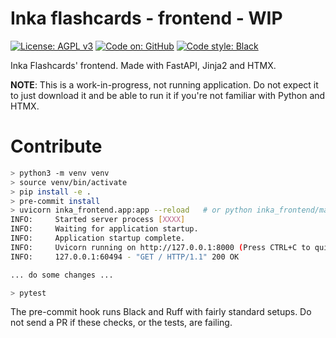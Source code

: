 # Inka flashcards - frontend - WIP

[![License: AGPL v3](https://img.shields.io/badge/License-AGPLv3-blue.svg)](https://www.gnu.org/licenses/agpl-3.0)   [![Code on: GitHub](https://img.shields.io/badge/Code%20on-GitHub-blueviolet)](https://github.com/ZanSara/inka-frontend)    [![Code style: Black](https://img.shields.io/badge/code%20style-black-000000.svg)](https://github.com/psf/black)

Inka Flashcards' frontend. Made with FastAPI, Jinja2 and HTMX.

**NOTE**: This is a work-in-progress, not running application.
Do not expect it to just download it and be able to run it if you're not
familiar with Python and HTMX.


# Contribute

```bash
> python3 -m venv venv
> source venv/bin/activate
> pip install -e .
> pre-commit install
> uvicorn inka_frontend.app:app --reload   # or python inka_frontend/main.py
INFO:     Started server process [XXXX]
INFO:     Waiting for application startup.
INFO:     Application startup complete.
INFO:     Uvicorn running on http://127.0.0.1:8000 (Press CTRL+C to quit)
INFO:     127.0.0.1:60494 - "GET / HTTP/1.1" 200 OK

... do some changes ...

> pytest
```
The pre-commit hook runs Black and Ruff with fairly standard setups.
Do not send a PR if these checks, or the tests, are failing.
